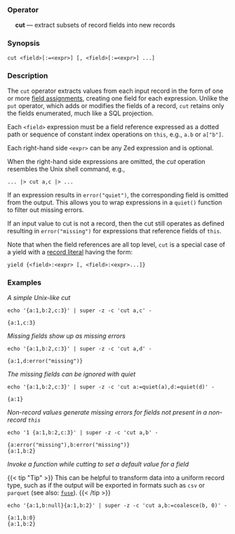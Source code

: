 ### Operator

&emsp; **cut** &mdash; extract subsets of record fields into new records

### Synopsis

```
cut <field>[:=<expr>] [, <field>[:=<expr>] ...]
```
### Description

The `cut` operator extracts values from each input record in the
form of one or more [field assignments](../pipeline-model.md#field-assignments),
creating one field for each expression.  Unlike the `put` operator,
which adds or modifies the fields of a record, `cut` retains only the
fields enumerated, much like a SQL projection.

Each `<field>` expression must be a field reference expressed as a dotted path or sequence of
constant index operations on `this`, e.g., `a.b` or `a["b"]`.

Each right-hand side `<expr>` can be any Zed expression and is optional.

When the right-hand side expressions are omitted,
the _cut_ operation resembles the Unix shell command, e.g.,
```
... |> cut a,c |> ...
```
If an expression results in `error("quiet")`, the corresponding field is omitted
from the output.  This allows you to wrap expressions in a `quiet()` function
to filter out missing errors.

If an input value to cut is not a record, then the cut still operates as defined
resulting in `error("missing")` for expressions that reference fields of `this`.

Note that when the field references are all top level,
`cut` is a special case of a yield with a
[record literal](../expressions.md#record-expressions) having the form:
```
yield {<field>:<expr> [, <field>:<expr>...]}
```

### Examples

_A simple Unix-like cut_
```mdtest-command
echo '{a:1,b:2,c:3}' | super -z -c 'cut a,c' -
```

```mdtest-output
{a:1,c:3}
```
_Missing fields show up as missing errors_
```mdtest-command
echo '{a:1,b:2,c:3}' | super -z -c 'cut a,d' -
```

```mdtest-output
{a:1,d:error("missing")}
```
_The missing fields can be ignored with quiet_
```mdtest-command
echo '{a:1,b:2,c:3}' | super -z -c 'cut a:=quiet(a),d:=quiet(d)' -
```

```mdtest-output
{a:1}
```
_Non-record values generate missing errors for fields not present in a non-record `this`_
```mdtest-command
echo '1 {a:1,b:2,c:3}' | super -z -c 'cut a,b' -
```

```mdtest-output
{a:error("missing"),b:error("missing")}
{a:1,b:2}
```
_Invoke a function while cutting to set a default value for a field_

{{< tip "Tip" >}}
This can be helpful to transform data into a uniform record type, such as if
the output will be exported in formats such as `csv` or `parquet` (see also:
[`fuse`](fuse.md)).
{{< /tip >}}

```mdtest-command
echo '{a:1,b:null}{a:1,b:2}' | super -z -c 'cut a,b:=coalesce(b, 0)' -
```

```mdtest-output
{a:1,b:0}
{a:1,b:2}
```
